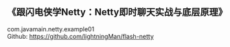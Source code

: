 
## 《跟闪电侠学Netty：Netty即时聊天实战与底层原理》    
com.javamain.netty.example01                
Github: https://github.com/lightningMan/flash-netty         

